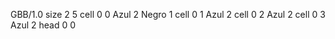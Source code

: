 <gs-board> GBB/1.0
size 2 5
cell 0 0 Azul 2 Negro 1
cell 0 1 Azul 2
cell 0 2 Azul 2
cell 0 3 Azul 2
head 0 0
 </gs-board>